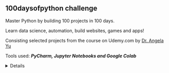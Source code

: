 
<summary><h2> 100daysofpython challenge </h2></summary>



Master Python by building 100 projects in 100 days. 

Learn data science, automation, build websites, games and apps!

Consisting selected projects from the course on Udemy.com by [Dr. Angela Yu](https://www.udemy.com/course/100-days-of-code/)


Tools used: ***PyCharm, Jupyter Notebooks and Google Colab***

<details id=1>

<!-- 100 days of Python content -->

1. Contact me via [📧](peilin.li@outlook.com).

1. Day1 Rename band-name-generator-start.py

1. Day2 Python - Create Maps with Folium and Leaflet.js


</details>
